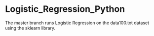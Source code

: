 # Logistic_Regression_Python
The master branch runs Logistic Regression on the data100.txt dataset using the sklearn library.
